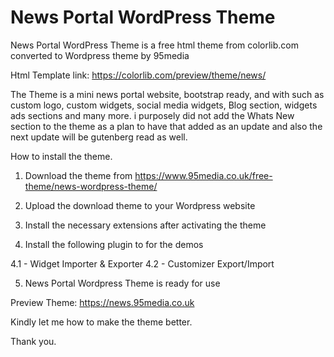 # News Portal WordPress Theme
 
News Portal WordPress Theme is a free html theme from colorlib.com converted to Wordpress theme by 95media

Html Template link: https://colorlib.com/preview/theme/news/

The Theme is a mini news portal website, bootstrap ready, and with such as custom logo, custom widgets, social media widgets, Blog section, widgets ads sections and many more.
i purposely did not add the Whats New section to the theme as a plan to have that added as an update and also the next update will be gutenberg read as well.

How to install the theme.

1. Download the theme from https://www.95media.co.uk/free-theme/news-wordpress-theme/

2. Upload the download theme to your Wordpress website

3. Install the necessary extensions after activating the theme

4. Install the following plugin to for the demos

4.1 - Widget Importer & Exporter 
4.2 - Customizer Export/Import 

5. News Portal Wordpress Theme is ready for use

Preview Theme: https://news.95media.co.uk

Kindly let me how to make the theme better.

Thank you.
